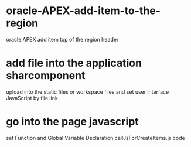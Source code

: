 # oracle-APEX-add-item-to-the-region
oracle APEX add item top of  the region header


# add file into the application sharcomponent 
upload into the static files or  workspace files 
and   set user interface JavaScript by file link

# go into the page javascript 
set Function and Global Variable Declaration callJsForCreateItems.js code
